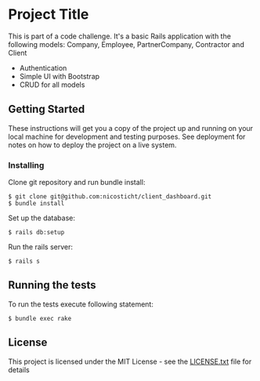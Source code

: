 # Project Title

This is part of a code challenge. It's a basic Rails application with the following models: Company, Employee, PartnerCompany, Contractor and Client

- Authentication
- Simple UI with Bootstrap
- CRUD for all models

## Getting Started

These instructions will get you a copy of the project up and running on your local machine for development and testing purposes. See deployment for notes on how to deploy the project on a live system.


### Installing

Clone git repository and run bundle install:

```
$ git clone git@github.com:nicosticht/client_dashboard.git
$ bundle install
```

Set up the database:

```
$ rails db:setup
```

Run the rails server:

```
$ rails s
```

## Running the tests

To run the tests execute following statement:

```
$ bundle exec rake
```


## License

This project is licensed under the MIT License - see the [LICENSE.txt](LICENSE.txt) file for details


